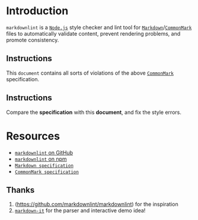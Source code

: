 # Introduction

`markdownlint` is a [`Node.js`](https://nodejs.org/) style checker and lint tool for [`Markdown`](https://en.wikipedia.org/wiki/Markdown)/[`CommonMark`](https://commonmark.org/) files to automatically validate content, prevent rendering problems, and promote consistency.


## Instructions

This `document` contains all sorts of violations of the above [`CommonMark`](https://commonmark.org/) specification.

## Instructions

Compare the **specification** with this **document**, and fix the style errors. 


# Resources
* [`markdownlint` on GitHub](https://github.com/DavidAnson/markdownlint)
* [`markdownlint` on npm](https://www.npmjs.com/package/markdownlint)
* [`Markdown specification`](https://daringfireball.net/projects/markdown)
*	[`CommonMark specification`](https://commonmark.org)

Thanks   
--------

1. (https://github.com/markdownlint/markdownlint) for the inspiration 
1. [`markdown-it`](https://github.com/markdown-it/markdown-it) for the parser and interactive demo idea!
